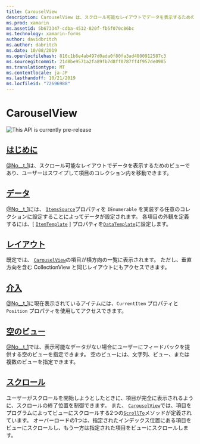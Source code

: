 ```yaml
---
title: CarouselView
description: CarouselView は、スクロール可能なレイアウトでデータを表示するためのビューであり、ユーザーはスワイプして項目のコレクション内を移動できます。
ms.prod: xamarin
ms.assetid: 5b673347-cdba-4532-820f-fb5f070c86bc
ms.technology: xamarin-forms
author: davidbritch
ms.author: dabritch
ms.date: 10/08/2019
ms.openlocfilehash: 816c1b6e4ab497d0ada0f80fa3ad4800912587c3
ms.sourcegitcommit: 21d8be9571a2fa89fb7d8ff0787ff4f957de0985
ms.translationtype: MT
ms.contentlocale: ja-JP
ms.lasthandoff: 10/21/2019
ms.locfileid: "72696988"
---
```

# <a name="xamarinforms-carouselview"></a>CarouselView

![](~/media/shared/preview.png "This API is currently pre-release")

## <a name="introductionintroductionmd"></a>[はじめに](introduction.md)

[@No__t_1](xref:Xamarin.Forms.CarouselView)は、スクロール可能なレイアウトでデータを表示するためのビューであり、ユーザーはスワイプして項目のコレクション内を移動できます。

## <a name="datapopulate-datamd"></a>[データ](populate-data.md)

[@No__t_1](xref:Xamarin.Forms.CarouselView)には、 [`ItemsSource`](xref:Xamarin.Forms.ItemsView.ItemsSource)プロパティを `IEnumerable` を実装する任意のコレクションに設定することによってデータが設定されます。 各項目の外観を定義するには、[ [`ItemTemplate`](xref:Xamarin.Forms.ItemsView.ItemTemplate) ] プロパティを[`DataTemplate`](xref:Xamarin.Forms.DataTemplate)に設定します。

## <a name="layoutlayoutmd"></a>[レイアウト](layout.md)

既定では、 [`CarouselView`](xref:Xamarin.Forms.CarouselView)の項目が横方向の一覧に表示されます。 ただし、垂直方向を含む CollectionView と同じレイアウトにもアクセスできます。

## <a name="interactioninteractionmd"></a>[介入](interaction.md)

[@No__t_1](xref:Xamarin.Forms.CarouselView)に現在表示されているアイテムには、`CurrentItem` プロパティと `Position` プロパティを使用してアクセスできます。

## <a name="empty-viewsemptyviewmd"></a>[空のビュー](emptyview.md)

[@No__t_1](xref:Xamarin.Forms.CarouselView)では、表示可能なデータがない場合にユーザーにフィードバックを提供する空のビューを指定できます。 空のビューには、文字列、ビュー、または複数のビューを指定できます。

## <a name="scrollingscrollingmd"></a>[スクロール](scrolling.md)

ユーザーがスクロールを開始しようとしたときに、項目が完全に表示されるように、スクロールの終了位置を制御できます。 また、 [`CarouselView`](xref:Xamarin.Forms.CarouselView)では、項目をプログラムによってビューにスクロールする2つの[`ScrollTo`](xref:Xamarin.Forms.ItemsView.ScrollTo*)メソッドが定義されています。 オーバーロードの1つは、指定されたインデックス位置にある項目をビューにスクロールし、もう一方は指定された項目をビューにスクロールします。
